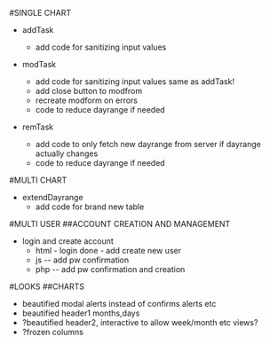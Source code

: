 #SINGLE CHART
* addTask
    * add code for sanitizing input values

* modTask

    * add code for sanitizing input values same as addTask!
    * add close button to modfrom 
    * recreate modform on errors
    * code to reduce dayrange if needed

* remTask
    * add code to only fetch new dayrange from server if dayrange actually changes
    * code to reduce dayrange if needed

#MULTI CHART

* extendDayrange
    * add code for brand new table

#MULTI USER
##ACCOUNT CREATION AND MANAGEMENT
* login and create account
    * html - login done - add create new user
    * js -- add pw confirmation
    * php  -- add pw confirmation and creation

#LOOKS
##CHARTS
* beautified modal alerts instead of confirms alerts etc
* beautified header1 months,days
* ?beautified header2, interactive to allow week/month etc views?
* ?frozen columns

